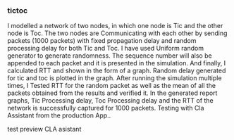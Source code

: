 ### tictoc
I  modelled a network of two nodes, in which one node is Tic and the other node is Toc. The two nodes are Communicating with each other by sending packets (1000 packets) with fixed propagation delay and random processing delay for both Tic and Toc. I have used Uniform random generator to generate randomness. The sequence number will also be appended to each packet and it is presented in the simulation. And finally, I calculated RTT and shown in the form of a graph. Random delay generated for tic and toc is plotted in the graph. After running the simulation multiple times, I Tested RTT for the random packet as well as the mean of all the packets obtained from the results and verified it. In the generated  report graphs, Tic Processing delay, Toc Processing delay and the RTT of the network is successfully captured for 1000 packets. Testing with Cla Assistant from the production App..

test preview CLA asistant

